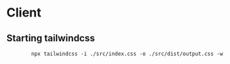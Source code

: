 # Client
## Starting tailwindcss

            npx tailwindcss -i ./src/index.css -o ./src/dist/output.css -w